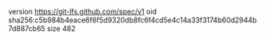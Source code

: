 version https://git-lfs.github.com/spec/v1
oid sha256:c5b984b4eace6f6f5d9320db8fc6f4cd5e4c14a33f3174b60d2944b7d887cb65
size 482
